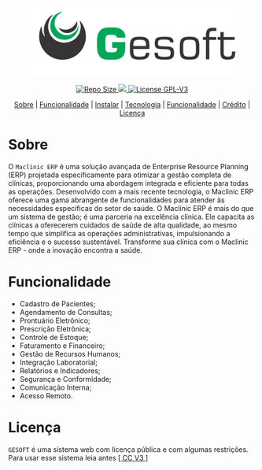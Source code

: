 <div align="center">
    <p>
        <img src="https://raw.githubusercontent.com/rogerionasc/gesoft/main/img/color-gesoft.svg" width="420" />
    </p>
</div>


<div align="center">
    <p>
         <a href="#">
            <img src="https://img.shields.io/github/repo-size/rogerionasc/gesoft?style=flat-square" alt="Repo Size" />
         </a>
           <a href="https://hub.docker.com/r/rogerionasc/gesoft/tags">
            <img src="https://img.shields.io/docker/v/rogerionasc/gesoft?arch=amd64&sort=date&style=flat-square alt="Version docker " />
         </a>
           <a href="https://www.gnu.org/licenses/gpl-3.0.html">
            <img src="https://img.shields.io/github/license/rogerionasc/gesoft?style=flat-square" alt=" License GPL-V3" />
          </a>
    </p>
</div>

<div align="center">
    <p>
        <a href="#sobre">Sobre</a> |
        <a href="#funcionalidade">Funcionalidade</a> |
        <a href="#Instalar">Instalar</a> |
        <a href="#tecnologias">Tecnologia</a> |
         <a href="#funcionalidade">Funcionalidade</a> |
        <a href="#créditos">Crédito</a> |
        <a href="#licença">Licença</a>
    </p>
</div>

# Sobre

O `Maclinic ERP` é uma solução avançada de Enterprise Resource Planning (ERP) projetada especificamente para otimizar a gestão completa de clínicas, proporcionando uma abordagem integrada e eficiente para todas as operações. Desenvolvido com a mais recente tecnologia, o Maclinic ERP oferece uma gama abrangente de funcionalidades para atender às necessidades específicas do setor de saúde.
O Maclinic ERP é mais do que um sistema de gestão; é uma parceria na excelência clínica. Ele capacita as clínicas a oferecerem cuidados de saúde de alta qualidade, ao mesmo tempo que simplifica as operações administrativas, impulsionando a eficiência e o sucesso sustentável. Transforme sua clínica com o Maclinic ERP - onde a inovação encontra a saúde.

# Funcionalidade

- Cadastro de Pacientes;
- Agendamento de Consultas;
- Prontuário Eletrônico;
- Prescrição Eletrônica;
- Controle de Estoque;
- Faturamento e Financeiro;
- Gestão de Recursos Humanos;
- Integração Laboratorial;
- Relatórios e Indicadores;
- Segurança e Conformidade;
- Comunicação Interna;
- Acesso Remoto.
                          

# Licença

`GESOFT` é uma sistema web com licença pública e com algumas restrições. Para usar esse sistema leia antes [<a href="[https://www.gnu.org/licenses/gpl-3.0.html](http://creativecommons.org/licenses/by-nc/3.0/)http://creativecommons.org/licenses/by-nc/3.0/"> CC V3 </a>]

